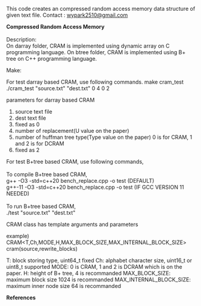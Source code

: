 This code creates an compressed random access memory data structure of given text file.
Contact : wypark2510@gmail.com

**Compressed Random Access Memory**
<br/>
<br/>
Description:<br/>
On darray folder, CRAM is implemented using dynamic array on C programming language.
On btree folder, CRAM is implemented using B+ tree on C++ programming language.

Make:<br/>

For test darray based CRAM, use following commands.
make cram_test
./cram_test "source.txt" "dest.txt" 0 4 0 2

parameters for darray based CRAM
1. source text file
2. dest text file
3. fixed as 0
4. number of replacement(U value on the paper)
5. number of huffman tree type(Type value on the paper)
0 is for CRAM, 1 and 2 is for DCRAM
6. fixed as 2

For test B+tree based CRAM, use following commands,<br/>
<br/>
To compile B+tree based CRAM,<br/>
<tab/>g++ -O3 -std=c++20 bench_replace.cpp -o test       (DEFAULT)<br/>
<tab/>g++-11 -O3 -std=c++20 bench_replace.cpp -o test    (IF GCC VERSION 11 NEEDED)<br/>
<br/>
To run B+tree based CRAM,<br/>
  ./test "source.txt" "dest.txt"<br/>

CRAM class has template arguments and parameters

example)
CRAM<T,Ch,MODE,H,MAX_BLOCK_SIZE,MAX_INTERNAL_BLOCK_SIZE> cram(source,rewrite_blocks)

T: block storing type, uint64_t fixed
Ch: alphabet character size, uint16_t or uint8_t supported
MODE: 0 is CRAM, 1 and 2 is DCRAM which is on the paper.
H: height of B+ tree, 4 is recommanded
MAX_BLOCK_SIZE: maximum block size 1024 is recommanded
MAX_INTERNAL_BLOCK_SIZE: maximum inner node size 64 is recommanded


**References**<br/>
